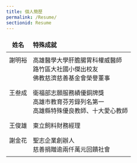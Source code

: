 ```yaml
---
title: 個人簡歷
permalink: /Resume/
sectionid: Resume
---
```


<table style="border-collapse: collapse; width: 100%; max-width: 600px; font-family: Arial, sans-serif; border: none;">
  <thead>
    <tr>
      <th style="text-align: center; padding: 8px; border: none;">姓名</th>
      <th style="text-align: left; padding: 8px; border: none;">特殊成就</th>
    </tr>
  </thead>
  <tbody>
    <tr>
      <td style="text-align:center; vertical-align: top; padding: 8px; border: none;">謝明裕</td>
      <td style="padding: 8px; border: none;">
        高雄醫學大學肝膽腸胃科權威醫師<br>
        路竹區大社國小傑出校友<br>
        佛教慈濟慈善基金會榮譽董事
      </td>
    </tr>
    <tr>
      <td style="text-align:center; vertical-align: top; padding: 8px; border: none;">王叁成</td>
      <td style="padding: 8px; border: none;">
        衛福部志願服務績優銅牌獎<br>
        高雄市教育芬芳錄列名第一<br>
        高雄縣特殊優良教師、十大愛心教師
      </td>
    </tr>
    <tr>
      <td style="text-align:center; vertical-align: top; padding: 8px; border: none;">王俊雄</td>
      <td style="padding: 8px; border: none;">東立飼料財務經理</td>
    </tr>
    <tr>
      <td style="text-align:center; vertical-align: top; padding: 8px; border: none;">謝金花</td>
      <td style="padding: 8px; border: none;">
        聖志企業創辦人<br>
        慈善捐贈逾兩仟萬元回饋社會
      </td>
    </tr>
  </tbody>
</table>
